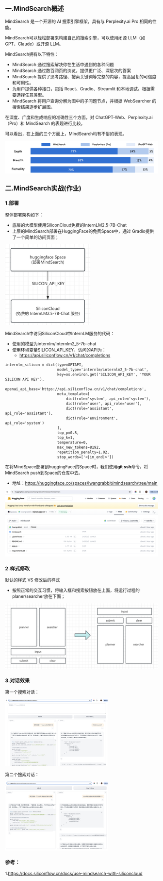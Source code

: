 

## 一.MindSearch概述

MindSearch 是一个开源的 AI 搜索引擎框架，具有与 Perplexity.ai Pro 相同的性能。

MindSearch可以轻松部署来构建自己的搜索引擎，可以使用闭源 LLM（如 GPT、Claude）或开源 LLM。

MindSearch拥有以下特性：

- MindSearch 通过搜索解决你在生活中遇到的各种问题
- MindSearch 通过数百网页的浏览，提供更广泛、深层次的答案
- MindSearch 提供了思考路径、搜索关键词等完整的内容，提高回复的可信度和可用性。
- 为用户提供各种接口，包括 React、Gradio、Streamlit 和本地调试。根据需要选择任意类型。
- MindSearch 将用户查询分解为图中的子问题节点，并根据 WebSearcher 的搜索结果逐步扩展图。



在深度、广度和生成响应的准确性三个方面，对 ChatGPT-Web、Perplexity.ai（Pro）和 MindSearch 的表现进行比较。

可以看出，在上面的三个方面上，MindSearch均有不俗的表现。

![](./mindsearch_compare.png)



## 二.MindSearch实战(作业)

### 1.部署 

整体部署架构如下：

* 底层的大模型使用SiliconCloud免费的InternLM2.5-7B-Chat
* 上层的MindSearch部署在HuggingFace的免费Space中，通过 Gradio提供了一个简单的访问页面；

<img src="./deploy_arch.png" style="zoom:50%;" />

MindSearch中访问SiliconCloud中InternLM服务的代码：

* 使用的模型为internlm/internlm2_5-7b-chat
* 使用环境变量SILICON_API_KEY，访问的API为：
  * https://api.siliconflow.cn/v1/chat/completions

```
internlm_silicon = dict(type=GPTAPI,
                        model_type='internlm/internlm2_5-7b-chat',
                        key=os.environ.get('SILICON_API_KEY', 'YOUR SILICON API KEY'),
                        openai_api_base='https://api.siliconflow.cn/v1/chat/completions',
                        meta_template=[
                            dict(role='system', api_role='system'),
                            dict(role='user', api_role='user'),
                            dict(role='assistant', api_role='assistant'),
                            dict(role='environment', api_role='system')
                        ],
                        top_p=0.8,
                        top_k=1,
                        temperature=0,
                        max_new_tokens=8192,
                        repetition_penalty=1.02,
                        stop_words=['<|im_end|>'])
```



在将MindSpace部署到huggingFace的Space时，我们使用**git ssh**命令，将MindSearch push到Space的仓库中去。

* 地址：https://huggingface.co/spaces/lwangrabbit/mindsearch/tree/main

![](./hf_git.png)

### 2.样式修改

默认的样式  VS  修改后的样式

* 按照正常的交互习惯，将输入框和搜索按钮放在上面，将运行过程的planer/searcher放在下面；

<img src="./style_change.png" style="zoom:50%;" />



### 3.对话效果

第一个搜索对话：

<img src="./conv_demo_1.png" style="zoom:33%;" />

第二个搜索对话：

<img src="./conv_demo_2.png" style="zoom:33%;" />



### 参考：

1.https://docs.siliconflow.cn/docs/use-mindsearch-with-siliconcloud

